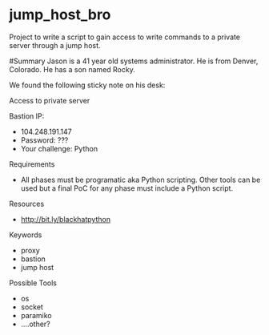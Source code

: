 # jump_host_bro

Project to write a script to gain access to write commands to a private server through a jump host.

#Summary
Jason is a 41 year old systems administrator. He is from Denver, Colorado. He has a son named Rocky.

We found the following sticky note on his desk:

Access to private server

Bastion IP:
- 104.248.191.147
- Password: ???
- Your challenge: Python

Requirements
- All phases must be programatic aka Python scripting. Other tools can be used but a final PoC for any phase must include a Python script.

Resources
- http://bit.ly/blackhatpython

Keywords
- proxy
- bastion
- jump host

Possible Tools
- os
- socket
- paramiko
- ....other?
